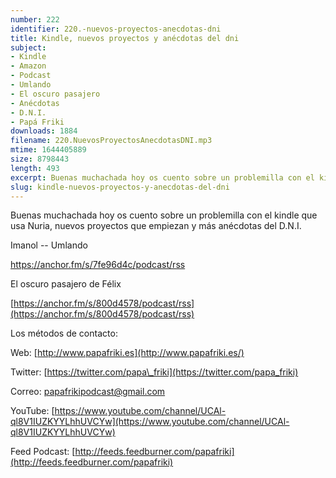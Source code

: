 ```yaml
---
number: 222
identifier: 220.-nuevos-proyectos-anecdotas-dni
title: Kindle, nuevos proyectos y anécdotas del dni
subject:
- Kindle
- Amazon
- Podcast
- Umlando
- El oscuro pasajero
- Anécdotas
- D.N.I.
- Papá Friki
downloads: 1884
filename: 220.NuevosProyectosAnecdotasDNI.mp3
mtime: 1644405889
size: 8798443
length: 493
excerpt: Buenas muchachada hoy os cuento sobre un problemilla con el kindle que usa Nuria, nuevos proyectos que empiezan y más anécdotas del D.N.I.
slug: kindle-nuevos-proyectos-y-anecdotas-del-dni
---
```

Buenas muchachada hoy os cuento sobre un problemilla con el kindle que usa Nuria, nuevos proyectos que empiezan y más anécdotas del D.N.I.

Imanol -- Umlando

https://anchor.fm/s/7fe96d4c/podcast/rss

El oscuro pasajero de Félix

[https://anchor.fm/s/800d4578/podcast/rss](https://anchor.fm/s/800d4578/podcast/rss)

[
](https://play.google.com/store/apps/details?id=homeworkout.homeworkouts.noequipment&hl=es&gl=US)

Los métodos de contacto:

Web: [http://www.papafriki.es](http://www.papafriki.es/)

Twitter: [https://twitter.com/papa\_friki](https://twitter.com/papa_friki)

Correo: [papafrikipodcast@gmail.com](https://archive.org/details/papafrikipodast@gmail.com)

YouTube: [https://www.youtube.com/channel/UCAl-ql8V1IUZKYYLhhUVCYw](https://www.youtube.com/channel/UCAl-ql8V1IUZKYYLhhUVCYw)

Feed Podcast: [http://feeds.feedburner.com/papafriki](http://feeds.feedburner.com/papafriki)